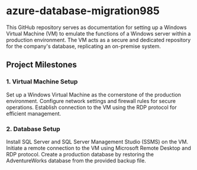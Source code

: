 # azure-database-migration985

This GitHub repository serves as documentation for setting up a Windows Virtual Machine (VM) to emulate the functions of a Windows server within a production environment. The VM acts as a secure and dedicated repository for the company's database, replicating an on-premise system.

## Project Milestones
### 1. Virtual Machine Setup
Set up a Windows Virtual Machine as the cornerstone of the production environment.
Configure network settings and firewall rules for secure operations.
Establish connection to the VM using the RDP protocol for efficient management.
### 2. Database Setup
Install SQL Server and SQL Server Management Studio (SSMS) on the VM.
Initiate a remote connection to the VM using Microsoft Remote Desktop and RDP protocol.
Create a production database by restoring the AdventureWorks database from the provided backup file.
